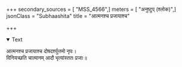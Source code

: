 +++
secondary_sources = [ "MSS_4566",]
meters = [ "अनुष्टुप् (श्लोक)",]
jsonClass = "Subhaashita"
title = "आत्मनश्च प्रजायाश्च"

+++

<details open><summary>Text</summary>

आत्मनश्च प्रजायाश्च दोषदर्श्युत्तमो नृपः।  
विनियच्छति चात्मानम् आदौ भृत्यांस्ततः प्रजाः॥
</details>
